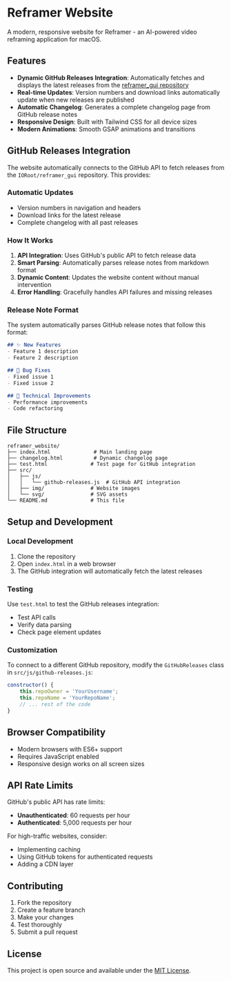 # Reframer Website

A modern, responsive website for Reframer - an AI-powered video reframing application for macOS.

## Features

- **Dynamic GitHub Releases Integration**: Automatically fetches and displays the latest releases from the [reframer_gui repository](https://github.com/IORoot/reframer_gui)
- **Real-time Updates**: Version numbers and download links automatically update when new releases are published
- **Automatic Changelog**: Generates a complete changelog page from GitHub release notes
- **Responsive Design**: Built with Tailwind CSS for all device sizes
- **Modern Animations**: Smooth GSAP animations and transitions

## GitHub Releases Integration

The website automatically connects to the GitHub API to fetch releases from the `IORoot/reframer_gui` repository. This provides:

### Automatic Updates
- Version numbers in navigation and headers
- Download links for the latest release
- Complete changelog with all past releases

### How It Works
1. **API Integration**: Uses GitHub's public API to fetch release data
2. **Smart Parsing**: Automatically parses release notes from markdown format
3. **Dynamic Content**: Updates the website content without manual intervention
4. **Error Handling**: Gracefully handles API failures and missing releases

### Release Note Format
The system automatically parses GitHub release notes that follow this format:

```markdown
## ✨ New Features
- Feature 1 description
- Feature 2 description

## 🐛 Bug Fixes
- Fixed issue 1
- Fixed issue 2

## 🔧 Technical Improvements
- Performance improvements
- Code refactoring
```

## File Structure

```
reframer_website/
├── index.html              # Main landing page
├── changelog.html          # Dynamic changelog page
├── test.html              # Test page for GitHub integration
├── src/
│   ├── js/
│   │   └── github-releases.js  # GitHub API integration
│   ├── img/               # Website images
│   └── svg/               # SVG assets
└── README.md              # This file
```

## Setup and Development

### Local Development
1. Clone the repository
2. Open `index.html` in a web browser
3. The GitHub integration will automatically fetch the latest releases

### Testing
Use `test.html` to test the GitHub releases integration:
- Test API calls
- Verify data parsing
- Check page element updates

### Customization
To connect to a different GitHub repository, modify the `GitHubReleases` class in `src/js/github-releases.js`:

```javascript
constructor() {
    this.repoOwner = 'YourUsername';
    this.repoName = 'YourRepoName';
    // ... rest of the code
}
```

## Browser Compatibility

- Modern browsers with ES6+ support
- Requires JavaScript enabled
- Responsive design works on all screen sizes

## API Rate Limits

GitHub's public API has rate limits:
- **Unauthenticated**: 60 requests per hour
- **Authenticated**: 5,000 requests per hour

For high-traffic websites, consider:
- Implementing caching
- Using GitHub tokens for authenticated requests
- Adding a CDN layer

## Contributing

1. Fork the repository
2. Create a feature branch
3. Make your changes
4. Test thoroughly
5. Submit a pull request

## License

This project is open source and available under the [MIT License](LICENSE).
